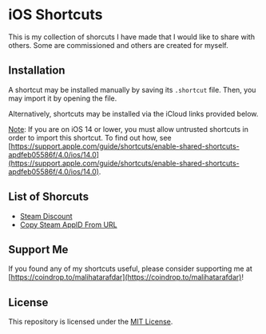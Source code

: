 # iOS Shortcuts

This is my collection of shorcuts I have made that I would like to share with others. Some are commissioned and others are created for myself. 

## Installation
A shortcut may be installed manually by saving its `.shortcut` file. Then, you may import it by opening the file. 

Alternatively, shortcuts may be installed via the iCloud links provided below. 

<u>Note</u>: If you are on iOS 14 or lower, you must allow untrusted shortcuts in order to import this shortcut. To find out how, see [https://support.apple.com/guide/shortcuts/enable-shared-shortcuts-apdfeb05586f/4.0/ios/14.0](https://support.apple.com/guide/shortcuts/enable-shared-shortcuts-apdfeb05586f/4.0/ios/14.0). 

## List of Shorcuts
- [Steam Discount](https://www.icloud.com/shortcuts/4950398c8a4f4a618aa0f255c0a2a3ff)
- [Copy Steam AppID From URL](https://www.icloud.com/shortcuts/f0453329059547d0b531ca0d2cc0709d)


## Support Me
If you found any of my shortcuts useful, please consider supporting me at [https://coindrop.to/malihatarafdar](https://coindrop.to/malihatarafdar)!

## License
This repository is licensed under the [MIT License](LICENSE). 

